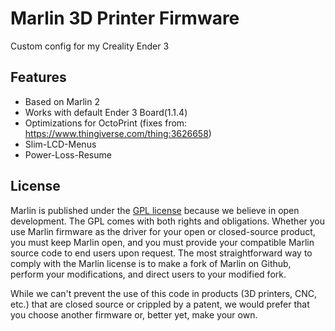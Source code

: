 # Marlin 3D Printer Firmware

Custom config for my Creality Ender 3

## Features

- Based on Marlin 2
- Works with default Ender 3 Board(1.1.4)
- Optimizations for OctoPrint (fixes from: <https://www.thingiverse.com/thing:3626658>)
- Slim-LCD-Menus
- Power-Loss-Resume

## License

Marlin is published under the [GPL license](/LICENSE) because we believe in open development. The GPL comes with both rights and obligations. Whether you use Marlin firmware as the driver for your open or closed-source product, you must keep Marlin open, and you must provide your compatible Marlin source code to end users upon request. The most straightforward way to comply with the Marlin license is to make a fork of Marlin on Github, perform your modifications, and direct users to your modified fork.

While we can't prevent the use of this code in products (3D printers, CNC, etc.) that are closed source or crippled by a patent, we would prefer that you choose another firmware or, better yet, make your own.
